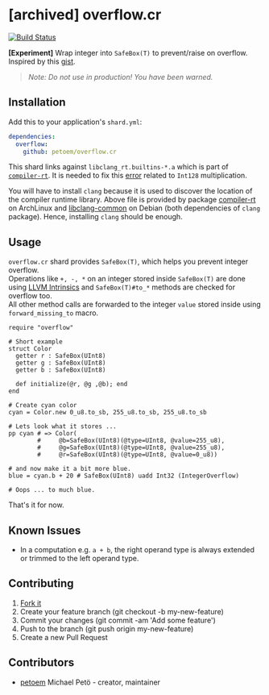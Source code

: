 # [archived] overflow.cr

[![Build Status](https://travis-ci.org/petoem/overflow.cr.svg?branch=master)](https://travis-ci.org/petoem/overflow.cr)

**[Experiment]** Wrap integer into `SafeBox(T)` to prevent/raise on overflow. Inspired by this [gist](https://gist.github.com/endSly/3226a22f91689e7eae338fd647d6c785).

> *Note: Do not use in production! You have been warned.*

## Installation

Add this to your application's `shard.yml`:

```yaml
dependencies:
  overflow:
    github: petoem/overflow.cr
```

This shard links against `libclang_rt.builtins-*.a` which is part of [`compiler-rt`](https://compiler-rt.llvm.org/). It is needed to fix this [error](https://travis-ci.org/petoem/overflow/builds/382581073#L553) related to `Int128` multiplication.

You will have to install `clang` because it is used to discover the location of the compiler runtime library. Above file is provided by package [compiler-rt](https://www.archlinux.org/packages/extra/x86_64/compiler-rt/) on ArchLinux and [libclang-common](https://packages.debian.org/stretch/libclang-common-3.9-dev) on Debian (both dependencies of `clang` package). Hence, installing `clang` should be enough.

## Usage

`overflow.cr` shard provides `SafeBox(T)`, which helps you prevent integer overflow.  
Operations like `+, -, *` on an integer stored inside `SafeBox(T)` are done using [LLVM Intrinsics](https://llvm.org/docs/LangRef.html#arithmetic-with-overflow-intrinsics) and `SafeBox(T)#to_*` methods are checked for overflow too.  
All other method calls are forwarded to the integer `value` stored inside using `forward_missing_to` macro.
```crystal
require "overflow"

# Short example
struct Color
  getter r : SafeBox(UInt8)
  getter g : SafeBox(UInt8)
  getter b : SafeBox(UInt8)

  def initialize(@r, @g ,@b); end
end

# Create cyan color
cyan = Color.new 0_u8.to_sb, 255_u8.to_sb, 255_u8.to_sb

# Lets look what it stores ...
pp cyan # => Color(
        #     @b=SafeBox(UInt8)(@type=UInt8, @value=255_u8),
        #     @g=SafeBox(UInt8)(@type=UInt8, @value=255_u8),
        #     @r=SafeBox(UInt8)(@type=UInt8, @value=0_u8))

# and now make it a bit more blue.
blue = cyan.b + 20 # SafeBox(UInt8) uadd Int32 (IntegerOverflow)

# Oops ... to much blue.
```

That's it for now.

## Known Issues

- In a computation e.g. `a + b`, the right operand type is always extended or trimmed to the left operand type.

## Contributing

1. [Fork it](https://github.com/petoem/overflow.cr/fork)
2. Create your feature branch (git checkout -b my-new-feature)
3. Commit your changes (git commit -am 'Add some feature')
4. Push to the branch (git push origin my-new-feature)
5. Create a new Pull Request

## Contributors

- [petoem](https://github.com/petoem) Michael Petö - creator, maintainer

